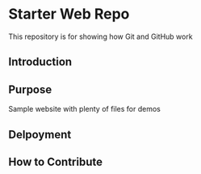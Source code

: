 # Starter Web Repo

This repository is for showing how Git and GitHub work

## Introduction

## Purpose

Sample website with plenty of files for demos

## Delpoyment

## How to Contribute